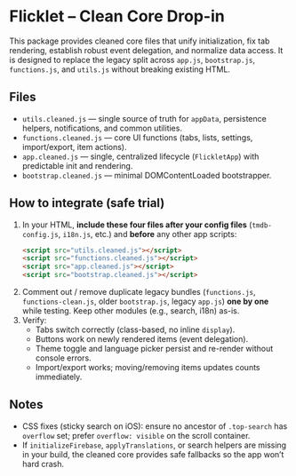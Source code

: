 # Flicklet – Clean Core Drop-in

This package provides cleaned core files that unify initialization, fix tab rendering, establish robust event delegation, and normalize data access. It is designed to replace the legacy split across `app.js`, `bootstrap.js`, `functions.js`, and `utils.js` without breaking existing HTML.

## Files
- `utils.cleaned.js` — single source of truth for `appData`, persistence helpers, notifications, and common utilities.
- `functions.cleaned.js` — core UI functions (tabs, lists, settings, import/export, item actions).
- `app.cleaned.js` — single, centralized lifecycle (`FlickletApp`) with predictable init and rendering.
- `bootstrap.cleaned.js` — minimal DOMContentLoaded bootstrapper.

## How to integrate (safe trial)
1. In your HTML, **include these four files after your config files** (`tmdb-config.js`, `i18n.js`, etc.) and **before** any other app scripts:
   ```html
   <script src="utils.cleaned.js"></script>
   <script src="functions.cleaned.js"></script>
   <script src="app.cleaned.js"></script>
   <script src="bootstrap.cleaned.js"></script>
   ```
2. Comment out / remove duplicate legacy bundles (`functions.js`, `functions-clean.js`, older `bootstrap.js`, legacy `app.js`) **one by one** while testing. Keep other modules (e.g., search, i18n) as-is.
3. Verify:
   - Tabs switch correctly (class-based, no inline `display`).
   - Buttons work on newly rendered items (event delegation).
   - Theme toggle and language picker persist and re-render without console errors.
   - Import/export works; moving/removing items updates counts immediately.

## Notes
- CSS fixes (sticky search on iOS): ensure no ancestor of `.top-search` has `overflow` set; prefer `overflow: visible` on the scroll container.
- If `initializeFirebase`, `applyTranslations`, or search helpers are missing in your build, the cleaned core provides safe fallbacks so the app won’t hard crash.

